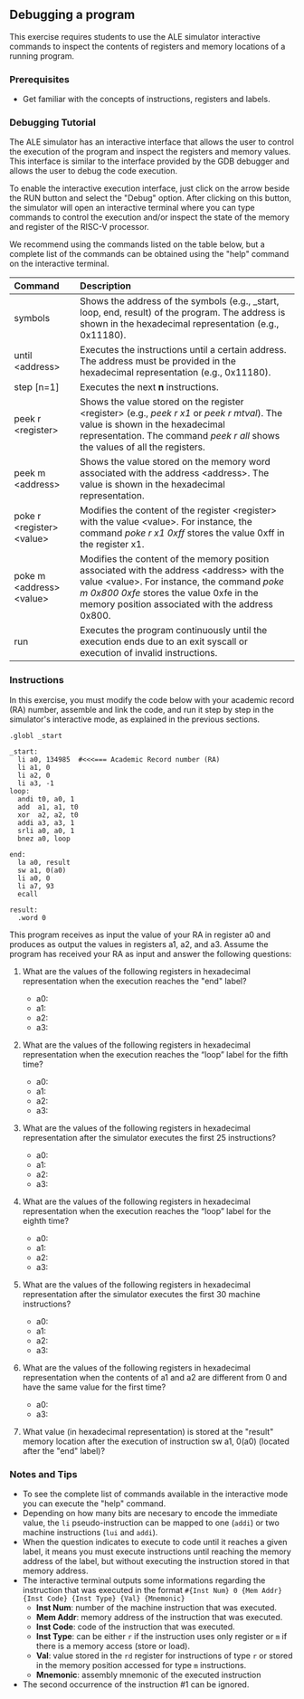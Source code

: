 ## Debugging a program

This exercise requires students to use the ALE simulator interactive commands to inspect the contents of registers and memory locations of a running program.

### Prerequisites

- Get familiar with the concepts of instructions, registers and labels.

### Debugging Tutorial

The ALE simulator has an interactive interface that allows the user to control the execution of the program and inspect the registers and memory values. This interface is similar to the interface provided by the GDB debugger and allows the user to debug the code execution.

To enable the interactive execution interface, just click on the arrow beside the RUN button and select the "Debug" option. After clicking on this button, the simulator will open an interactive terminal where you can type commands to control the execution and/or inspect the state of the memory and register of the RISC-V processor.

We recommend using the commands listed on the table below, but a complete list of the commands can be obtained using the "help" command on the interactive terminal.

| Command                       | Description                                                                                                                                                                                                                                 |
| :---------------------------- | :------------------------------------------------------------------------------------------------------------------------------------------------------------------------------------------------------------------------------------------ |
| symbols                       | Shows the address of the symbols (e.g., \_start, loop, end, result) of the program. The address is shown in the hexadecimal representation (e.g., 0x11180).                                                                                 |
| until \<address\>             | Executes the instructions until a certain address. The address must be provided in the hexadecimal representation (e.g., 0x11180).                                                                                                          |
| step [n=1]                    | Executes the next **n** instructions.                                                                                                                                                                                                       |
| peek r \<register\>           | Shows the value stored on the register \<register\> (e.g., _peek r x1_ or _peek r mtval_). The value is shown in the hexadecimal representation. The command _peek r all_ shows the values of all the registers.                            |
| peek m \<address\>            | Shows the value stored on the memory word associated with the address \<address\>. The value is shown in the hexadecimal representation.                                                                                                    |
| poke r \<register\> \<value\> | Modifies the content of the register \<register\> with the value \<value\>. For instance, the command _poke r x1 0xff_ stores the value 0xff in the register x1.                                                                            |
| poke m \<address\> \<value\>  | Modifies the content of the memory position associated with the address \<address\> with the value \<value\>. For instance, the command _poke m 0x800 0xfe_ stores the value 0xfe in the memory position associated with the address 0x800. |
| run                           | Executes the program continuously until the execution ends due to an exit syscall or execution of invalid instructions.                                                                                                                     |

### Instructions

In this exercise, you must modify the code below with your academic record (RA) number, assemble and link the code, and run it step by step in the simulator's interactive mode, as explained in the previous sections.

```riscvasm
.globl _start

_start:
  li a0, 134985  #<<<=== Academic Record number (RA)
  li a1, 0
  li a2, 0
  li a3, -1
loop:
  andi t0, a0, 1
  add  a1, a1, t0
  xor  a2, a2, t0
  addi a3, a3, 1
  srli a0, a0, 1
  bnez a0, loop

end:
  la a0, result
  sw a1, 0(a0)
  li a0, 0
  li a7, 93
  ecall

result:
  .word 0
```

This program receives as input the value of your RA in register a0 and produces as output the values ​​in registers a1, a2, and a3. Assume the program has received your RA as input and answer the following questions:

1. What are the values ​​of the following registers in hexadecimal representation when the execution reaches the "end" label?

   - a0:
   - a1:
   - a2:
   - a3:

2. What are the values ​​of the following registers in hexadecimal representation when the execution reaches the “loop” label for the fifth time?

   - a0:
   - a1:
   - a2:
   - a3:

3. What are the values ​​of the following registers in hexadecimal representation after the simulator executes the first 25 instructions?

   - a0:
   - a1:
   - a2:
   - a3:

4. What are the values ​​of the following registers in hexadecimal representation when the execution reaches the “loop” label for the eighth time?

   - a0:
   - a1:
   - a2:
   - a3:

5. What are the values ​​of the following registers in hexadecimal representation after the simulator executes the first 30 machine instructions?

   - a0:
   - a1:
   - a2:
   - a3:

6. What are the values ​​of the following registers in hexadecimal representation when the contents of a1 and a2 are different from 0 and have the same value for the first time?

   - a0:
   - a3:

7. What value (in hexadecimal representation) is stored at the "result" memory location after the execution of instruction sw a1, 0(a0) (located after the "end" label)?

### Notes and Tips

- To see the complete list of commands available in the interactive mode you can execute the "help" command.
- Depending on how many bits are necesary to encode the immediate value, the `li` pseudo-instruction can be mapped to one (`addi`) or two machine instructions (`lui` and `addi`).
- When the question indicates to execute to code until it reaches a given label, it means you must execute instructions until reaching the memory address of the label, but without executing the instruction stored in that memory address.
- The interactive terminal outputs some informations regarding the instruction that was executed in the format `#{Inst Num} 0 {Mem Addr} {Inst Code} {Inst Type} {Val} {Mnemonic}`
   - **Inst Num**: number of the machine instruction that was executed.
   - **Mem Addr**: memory address of the instruction that was executed. 
   - **Inst Code**: code of the instruction that was executed.
   - **Inst Type**: can be either `r` if the instruction uses only register or `m` if there is a memory access (store or load). 
   - **Val**: value stored in the `rd` register for instructions of type `r` or stored in the memory position accessed for type `m` instructions.
   - **Mnemonic**: assembly mnemonic of the executed instruction
- The second occurrence of the instruction #1 can be ignored.